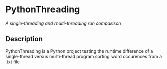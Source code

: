 # PythonThreading

_A single-threading and multi-threading run comparison_

## Description
PythonThreading is a Python project testing the runtime difference of a single-thread versus multi-thread program sorting word occurences from a .txt file
